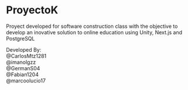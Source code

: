 # ProyectoK
Proyect developed for software construction class with the objective to develop an inovative solution to online education using Unity, Next.js and PostgreSQL

Developed By: </br>
@CarlosMtz1281 </br>
@imanolgzz </br>
@GermanS04 </br>
@Fabian1204 </br>
@marcoolucio17 </br>
